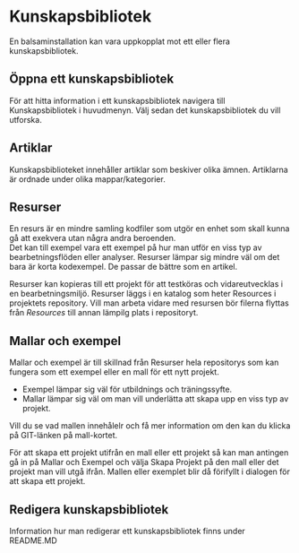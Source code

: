 # Kunskapsbibliotek

En balsaminstallation kan vara uppkopplat mot ett eller flera kunskapsbibliotek.

## Öppna ett kunskapsbibliotek
För att hitta information i ett kunskapsbibliotek navigera till Kunskapsbibliotek i huvudmenyn. Välj sedan det kunskapsbibliotek du vill utforska.

## Artiklar 
Kunskapsbiblioteket innehåller artiklar som beskiver olika ämnen. Artiklarna är ordnade under olika mappar/kategorier. 

## Resurser 
En resurs är en mindre samling kodfiler som utgör en enhet som skall kunna gå att exekvera utan några andra beroenden.  
Det kan till exempel vara ett exempel på hur man utför en viss typ av bearbetningsflöden eller analyser.
Resurser lämpar sig mindre väl om det bara är korta kodexempel. De passar de bättre som en artikel.

Resurser kan kopieras till ett projekt för att testköras och vidareutvecklas i en bearbetningsmiljö. 
Resurser läggs i en katalog som heter Resources i projektets repository. Vill man arbeta vidare med resursen bör filerna flyttas från *Resources* till annan lämpilg plats i repositoryt.

## Mallar och exempel
Mallar och exempel är till skillnad från Resurser hela repositorys som kan fungera som ett exempel eller en mall för ett nytt projekt. 

 - Exempel lämpar sig väl för utbildnings och träningssyfte.
 - Mallar lämpar sig väl om man vill underlätta att skapa upp en viss typ av projekt.

 Vill du se vad mallen innehålelr och få mer information om den kan du klicka på GIT-länken på mall-kortet. 

 För att skapa ett projekt utifrån en mall eller ett projekt så kan man antingen gå in på Mallar och Exempel och välja Skapa Projekt på den mall eller det projekt man vill utgå ifrån. Mallen eller exemplet blir då förifyllt i dialogen för att skapa ett projekt.


## Redigera kunskapsbibliotek
Information hur man redigerar ett kunskapsbibliotek finns under README.MD